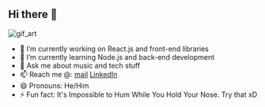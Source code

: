 ## Hi there 👋

![gif_art](animation_640_kqwqutrx.gif)

<!--
**Anirudh4583/Anirudh4583** is a ✨ _special_ ✨ repository because its `README.md` (this file) appears on your GitHub profile.
-->

- 🔭 I’m currently working on React.js and front-end libraries
- 🌱 I’m currently learning Node.js and back-end development
- 💬 Ask me about music and tech stuff
- 📫 Reach me @: [mail](mailto:anirudhmitra210@outlook.com) [LinkedIn](https://www.linkedin.com/in/anirudh4583/)
- 😄 Pronouns: He/Him
- ⚡ Fun fact: It's Impossible to Hum While You Hold Your Nose. Try that xD
